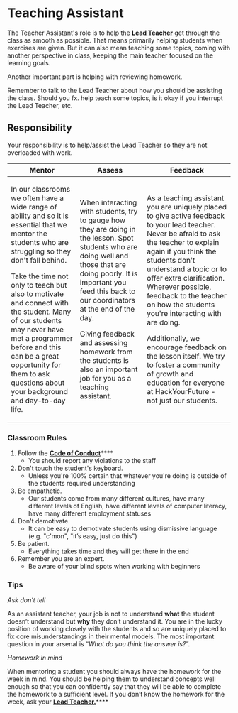 # Teaching Assistant

The Teacher Assistant's role is to help the [**Lead Teacher**](https://mentor.hackyourfuture.dk/roles/lead-teacher) get through the class as smooth as possible. That means primarily helping students when exercises are given. But it can also mean teaching some topics, coming with another perspective in class, keeping the main teacher focused on the learning goals.

Another important part is helping with reviewing homework.

Remember to talk to the Lead Teacher about how you should be assisting the class. Should you fx. help teach some topics, is it okay if you interrupt the Lead Teacher, etc.

## Responsibility

Your responsibility is to help/assist the Lead Teacher so they are not overloaded with work.

| Mentor                                                                                                                                                                                                                                                                                                                                                                                                                        | Assess                                                                                                                                                                                                                                                                                                                                                         | Feedback                                                                                                                                                                                                                                                                                                                                                                                                                                                                                                                    |
| ----------------------------------------------------------------------------------------------------------------------------------------------------------------------------------------------------------------------------------------------------------------------------------------------------------------------------------------------------------------------------------------------------------------------------- | -------------------------------------------------------------------------------------------------------------------------------------------------------------------------------------------------------------------------------------------------------------------------------------------------------------------------------------------------------------- | --------------------------------------------------------------------------------------------------------------------------------------------------------------------------------------------------------------------------------------------------------------------------------------------------------------------------------------------------------------------------------------------------------------------------------------------------------------------------------------------------------------------------- |
| <p>In our classrooms we often have a wide range of ability and so it is essential that we mentor the students who are struggling so they don't fall behind.</p><p>Take the time not only to teach but also to motivate and connect with the student. Many of our students may never have met a programmer before and this can be a great opportunity for them to ask questions about your background and day-to-day life.</p> | <p>When interacting with students, try to gauge how they are doing in the lesson. Spot students who are doing well and those that are doing poorly. It is important you feed this back to our coordinators at the end of the day.</p><p>Giving feedback and assessing homework from the students is also an important job for you as a teaching assistant.</p> | <p>As a teaching assistant you are uniquely placed to give active feedback to your lead teacher. Never be afraid to ask the teacher to explain again if you think the students don't understand a topic or to offer extra clarification. Wherever possible, feedback to the teacher on how the students you're interacting with are doing.</p><p>Additionally, we encourage feedback on the lesson itself. We try to foster a community of growth and education for everyone at HackYourFuture - not just our students.</p> |

### Classroom Rules

1. ​Follow the [**Code of Conduct**](https://github.com/HackYourFuture-CPH/curriculum/blob/main/code-of-conduct.pdf)****
   * You should report any violations to the staff
2. Don't touch the student's keyboard.
   * Unless you're 100% certain that whatever you're doing is outside of the students required understanding
3. Be empathetic.
   * Our students come from many different cultures, have many different levels of English, have different levels of computer literacy, have many different employment statuses
4. Don't demotivate.
   * It can be easy to demotivate students using dismissive language (e.g. "c'mon", "it’s easy, just do this")
5. Be patient.
   * Everything takes time and they will get there in the end
6. Remember you are an expert.
   * Be aware of your blind spots when working with beginners

### Tips

_Ask don’t tell_

As an assistant teacher, your job is not to understand **what** the student doesn’t understand but **why** they don’t understand it. You are in the lucky position of working closely with the students and so are uniquely placed to fix core misunderstandings in their mental models. The most important question in your arsenal is “_What do you think the answer is?_”.

_Homework in mind_

When mentoring a student you should always have the homework for the week in mind. You should be helping them to understand concepts well enough so that you can confidently say that they will be able to complete the homework to a sufficient level. If you don’t know the homework for the week, ask your [**Lead Teacher.**](https://mentor.hackyourfuture.dk/roles/lead-teacher)****
